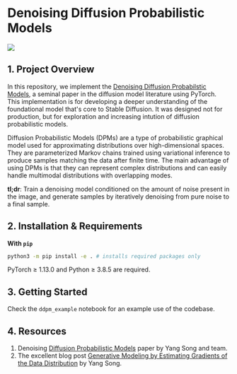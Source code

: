 # Denoising Diffusion Probabilistic Models

![](https://github.com/masslightsquared/understanding_diffusion_probabilistic_models/blob/main/denoising_dpm/images/celeba.gif)

## 1. Project Overview
In this repository, we implement the [Denoising Diffusion Probabilstic Models](https://arxiv.org/abs/2006.11239), a seminal paper in the diffusion model literature using PyTorch. This implementation is for developing a deeper understanding of the foundational model that's core to Stable Diffusion. It was designed not for production, but for exploration and increasing intution of diffusion probabilistic models. 

Diffusion Probabilistic Models (DPMs) are a type of probabilistic graphical model used for approximating distributions over high-dimensional spaces. They are parameterized Markov chains trained using variational inference to produce samples matching the data after finite time. The main advantage of using DPMs is that they can represent complex distributions and can easily handle multimodal distributions with overlapping modes.

**tl;dr**: Train a denoising model conditioned on the amount of noise present in the image, and generate samples by iteratively denoising from pure noise to a final sample.

## 2. Installation & Requirements
**With `pip`**
```bash
python3 -m pip install -e . # installs required packages only
```
PyTorch $\geq$ 1.13.0 and Python $\geq$ 3.8.5 are required.

## 3. Getting Started
Check the `ddpm_example` notebook for an example use of the codebase.

## 4. Resources
1. Denoising [Diffusion Probabilistic Models](https://arxiv.org/abs/2006.11239) paper by Yang Song and team.
2. The excellent blog post [Generative Modeling by Estimating Gradients of the Data Distribution](https://yang-song.net/blog/2021/score/) by Yang Song.
